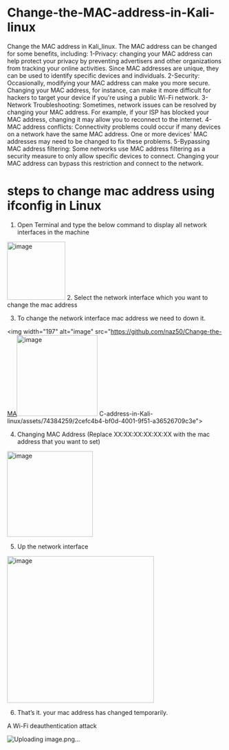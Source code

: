 # Change-the-MAC-address-in-Kali-linux
Change the MAC address in Kali_linux.
The MAC address can be changed for some benefits, including:
1-Privacy: changing your MAC address can help protect your privacy by preventing advertisers and other organizations from tracking your online activities. Since MAC addresses are unique, they can be used to identify specific devices and individuals.
2-Security: Occasionally, modifying your MAC address can make you more secure. Changing your MAC address, for instance, can make it more difficult for hackers to target your device if you're using a public Wi-Fi network.
3-Network Troubleshooting: Sometimes, network issues can be resolved by changing your MAC address. For example, if your ISP has blocked your MAC address, changing it may allow you to reconnect to the internet.
4- MAC address conflicts: Connectivity problems could occur if many devices on a network have the same MAC address. One or more devices' MAC addresses may need to be changed to fix these problems.
5-Bypassing MAC address filtering: Some networks use MAC address filtering as a security measure to only allow specific devices to connect. Changing your MAC address can bypass this restriction and connect to the network.

#  steps to change mac address using ifconfig in Linux
1. Open Terminal and type the below command to display all network interfaces in the machine
<img width="135" alt="image" src="https://github.com/naz50/Change-the-MAC-address-in-Kali-linux/assets/74384259/9ea97675-4c05-442e-ae09-62e21c0e0caf">
2. Select the network interface which you want to change the mac address

3. To change the network interface mac address we need to down it.

<img width="197" alt="image" src="https://github.com/naz50/Change-the-MA<img width="188" alt="image" src="https://github.com/naz50/Change-the-MAC-address-in-Kali-linux/assets/74384259/fdb09bb1-8b35-4d46-89c4-b4a81f35a52d">
C-address-in-Kali-linux/assets/74384259/2cefc4b4-bf0d-4001-9f51-a36526709c3e">

4. Changing MAC Address (Replace XX:XX:XX:XX:XX:XX with the mac address that you want to set)
<img width="199" alt="image" src="https://github.com/naz50/Change-the-MAC-address-in-Kali-linux/assets/74384259/3aef92f6-383f-4f24-afae-e0ca69f87dad">

5. Up the network interface

<img width="341" alt="image" src="https://github.com/naz50/Change-the-MAC-address-in-Kali-linux/assets/74384259/142fa0a5-cc81-412b-a967-a60b93be1455">

6. That’s it. your mac address has changed temporarily.

A Wi-Fi deauthentication attack

![Uploading image.png…]()


